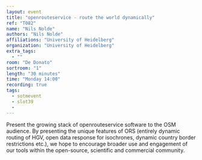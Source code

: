 ```yaml
---
layout: event
title: "openrouteservice - route the world dynamically"
ref: "T082"
name: "Nils Nolde"
authors: "Nils Nolde"
affiliations: "University of Heidelberg"
organization: "University of Heidelberg"
extra_tags:
  - ""
room: "De Donato"
sortroom: "1"
length: "30 minutes"
time: "Monday 14:00"
recording: true
tags:
  - sotmevent
  - slot39
  - 
---
```

Present the growing stack of openrouteservice software to the OSM audience. By presenting the unique features of ORS (entirely dynamic routing of HGV, open data response for isochrones, dynamic country border restrictions etc.), we hope to encourage broader use and engagement of our tools within the open-source, scientific and commercial community.